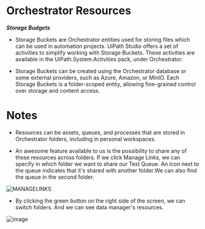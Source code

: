 
# Orchestrator Resources 

***Storage Budgets***

- Storage Buckets are Orchestrator entities used for storing files which can be used in automation projects. UiPath Studio offers a set of activities to simplify working with Storage Buckets. These activities are available in the UiPath.System.Activities pack, under Orchestrator.

- Storage Buckets can be created using the Orchestrator database or some external providers, such as Azure, Amazon, or MinIO. Each Storage Buckets is a folder-scoped entity, allowing fine-grained control over storage and content access.















 
# Notes

- Resources can be assets, queues, and processes that are stored in Orchestrator folders, including in personal workspaces.
  
- An awesome feature available to us is the possibility to share any of these resources across folders. If we click Manage Links, we can specify in which folder we want to share our Test Queue. An icon next to the queue indicates that it's shared with another folder.We can also find the queue in the second folder.



  
![MANAGELINKS](https://github.com/yaagmurss/Automation-Developer-Professional-Training/assets/52479605/6f20f0ae-2ed5-4dc2-b38c-2b75f8b680f0)




- By clicking the green button on the right side of the screen, we can switch folders. And we can see data manager's resources.



  
![image](https://github.com/yaagmurss/Automation-Developer-Professional-Training/assets/52479605/2af8a843-9ba4-4f8f-95b6-5f109b68099d)
